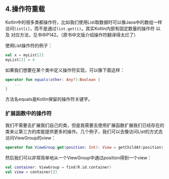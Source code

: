## 4.操作符重载
Kotlin中的很多类都操作符，比如我们使用List取数据时可以像Java中的数组一样访问`list[i]`，而不是通过`list.get(i)`。其实Kotlin内部有固定数量的操作符 以及 对应方法，见书中P142。（原书中文版介绍操作符翻译得太烂了）

使用List操作符的例子：
```kotlin
val x = myList[2]
myList[2] = 4
```

如果我们想要在某个类中定义操作符实现，可以像下面这样：
```kotlin
operator fun equals(other: Any?):Boolean {
    ...
}
```
方法名equals是Kotlin保留的操作符关键字。
### 扩展函数中的操作符
我们不需要去扩展我们自己的类，但是我需要去使用扩展函数扩展我们已经存在的类来让第三方的库能提供更多的操作。几个例子，我们可以去像访问List的方式去访问ViewGroup的view：
```kotlin
operator fun ViewGroup.get(position: Int): View = getChildAt(position)
```
然后我们可以非常简单地从一个ViewGroup中通过position得到一个view：
```kotlin
val container: ViewGroup = find(R.id.container)
val view = container[2]
```


